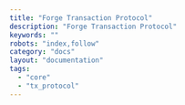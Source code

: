 ```yaml
---
title: "Forge Transaction Protocol"
description: "Forge Transaction Protocol"
keywords: ""
robots: "index,follow"
category: "docs"
layout: "documentation"
tags:
  - "core"
  - "tx_protocol"
---
```

